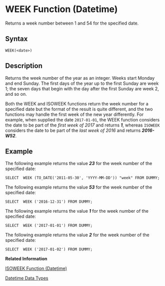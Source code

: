 <!-- loio20f5758b7519101498b28e41757fe664 -->

# WEEK Function \(Datetime\)

Returns a week number between 1 and 54 for the specified date.



<a name="loio20f5758b7519101498b28e41757fe664__sql_function_week_1sql_function_week_syntax"/>

## Syntax

```
WEEK(<date>)
```



<a name="loio20f5758b7519101498b28e41757fe664__sql_function_week_1sql_function_week_description"/>

## Description

Returns the week number of the year as an integer. Weeks start Monday and end Sunday. The first days of the year up to the first Sunday are week 1; the seven days that begin with the day after the first Sunday are week 2, and so on.

Both the WEEK and ISOWEEK functions return the week number for a specified date but the format of the result is quite different, and the two functions may handle the first week of the new year differently. For example, when supplied the date `2017-01-01`, the WEEK function considers the date to be part of the *first week of 2017* and returns ***1***, whereas `ISOWEEK` considers the date to be part of the *last week of 2016* and returns ***2016-W52***.



<a name="loio20f5758b7519101498b28e41757fe664__sql_function_week_1sql_function_week_examples"/>

## Example

The following example returns the value ***23*** for the week number of the specified date:

```
SELECT  WEEK (TO_DATE('2011-05-30', 'YYYY-MM-DD')) "week" FROM DUMMY;
```

The following example returns the value ***53*** for the week number of the specified date:

```
SELECT  WEEK ('2016-12-31') FROM DUMMY;
```

The following example returns the value ***1*** for the week number of the specified date:

```
SELECT  WEEK ('2017-01-01') FROM DUMMY;
```

The following example returns the value ***2*** for the week number of the specified date:

```
SELECT  WEEK ('2017-01-02') FROM DUMMY;
```

**Related Information**  


[ISOWEEK Function \(Datetime\)](isoweek-function-datetime-20e23ed.md "Returns the ISO year and week number for a specified date.")

[Datetime Data Types](../datetime-data-types-3f81ccc.md "Datetime data types are used to store date and time information.")

